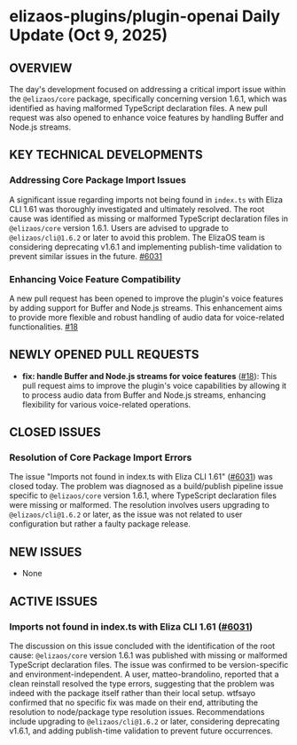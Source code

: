 # elizaos-plugins/plugin-openai Daily Update (Oct 9, 2025)
## OVERVIEW 
The day's development focused on addressing a critical import issue within the `@elizaos/core` package, specifically concerning version 1.6.1, which was identified as having malformed TypeScript declaration files. A new pull request was also opened to enhance voice features by handling Buffer and Node.js streams.

## KEY TECHNICAL DEVELOPMENTS

### Addressing Core Package Import Issues
A significant issue regarding imports not being found in `index.ts` with Eliza CLI 1.61 was thoroughly investigated and ultimately resolved. The root cause was identified as missing or malformed TypeScript declaration files in `@elizaos/core` version 1.6.1. Users are advised to upgrade to `@elizaos/cli@1.6.2` or later to avoid this problem. The ElizaOS team is considering deprecating v1.6.1 and implementing publish-time validation to prevent similar issues in the future. [#6031](https://github.com/elizaos-plugins/plugin-openai/issues/6031)

### Enhancing Voice Feature Compatibility
A new pull request has been opened to improve the plugin's voice features by adding support for Buffer and Node.js streams. This enhancement aims to provide more flexible and robust handling of audio data for voice-related functionalities. [#18](https://github.com/elizaos-plugins/plugin-openai/pull/18)

## NEWLY OPENED PULL REQUESTS
- **fix: handle Buffer and Node.js streams for voice features** ([#18](https://github.com/elizaos-plugins/plugin-openai/pull/18)): This pull request aims to improve the plugin's voice capabilities by allowing it to process audio data from Buffer and Node.js streams, enhancing flexibility for various voice-related operations.

## CLOSED ISSUES

### Resolution of Core Package Import Errors
The issue "Imports not found in index.ts with Eliza CLI 1.61" ([#6031](https://github.com/elizaos-plugins/plugin-openai/issues/6031)) was closed today. The problem was diagnosed as a build/publish pipeline issue specific to `@elizaos/core` version 1.6.1, where TypeScript declaration files were missing or malformed. The resolution involves users upgrading to `@elizaos/cli@1.6.2` or later, as the issue was not related to user configuration but rather a faulty package release.

## NEW ISSUES
- None

## ACTIVE ISSUES

### Imports not found in index.ts with Eliza CLI 1.61 ([#6031](https://github.com/elizaos-plugins/plugin-openai/issues/6031))
The discussion on this issue concluded with the identification of the root cause: `@elizaos/core` version 1.6.1 was published with missing or malformed TypeScript declaration files. The issue was confirmed to be version-specific and environment-independent. A user, matteo-brandolino, reported that a clean reinstall resolved the type errors, suggesting that the problem was indeed with the package itself rather than their local setup. wtfsayo confirmed that no specific fix was made on their end, attributing the resolution to node/package type resolution issues. Recommendations include upgrading to `@elizaos/cli@1.6.2` or later, considering deprecating v1.6.1, and adding publish-time validation to prevent future occurrences.